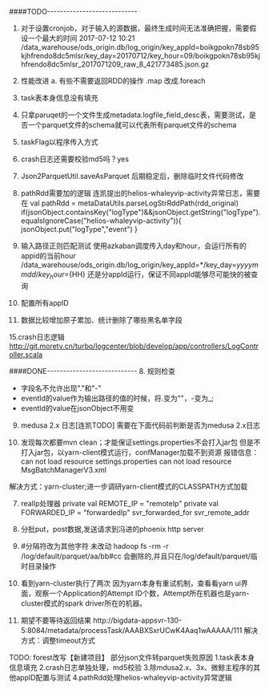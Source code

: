 

####TODO----------------------------

1. 对于设置cronjob，对于输入的源数据，最终生成时间无法准确把握，需要假设一个最大的时间
 2017-07-12 10:21 /data_warehouse/ods_origin.db/log_origin/key_appId=boikgpokn78sb95kjhfrendo8dc5mlsr/key_day=20170712/key_hour=09/boikgpokn78sb95kjhfrendo8dc5mlsr_2017071209_raw_8_421773485.json.gz

2. 性能改进
a. 有些不需要返回RDD的操作
.map 改成.foreach

3. task表本身信息没有填充

4. 只拿paruqet的一个文件生成metadata.logfile_field_desc表，需要测试，是否一个parquet文件的schema就可以代表所有parquet文件的schema

5. taskFlag以程序传入方式

6. crash日志还需要校验md5吗？yes

11. Json2ParquetUtil.saveAsParquet 后期稳定后，删除临时文件代码修改

17. pathRdd需要加的逻辑
连凯提出的helios-whaleyvip-activity异常日志，需要在
val pathRdd = metaDataUtils.parseLogStrRddPath(rdd_original)
if(jsonObject.containsKey("logType")&&jsonObject.getString("logType").equalsIgnoreCase("helios-whaleyvip-activity")){
        jsonObject.put("logType","event")
      }

12. 输入路径正则匹配测试
 使用azkaban调度传入day和hour，会运行所有的appid的当前hour
 /data_warehouse/ods_origin.db/log_origin/key_appId=*/key_day=${yyyymmdd}/key_hour=${HH}
 还是分appId运行，保证不同appId能够尽可能快的被查询
 
13. 配置所有appID

14. 数据比较增加原子累加、统计删除了哪些黑名单字段

15.crash日志逻辑
http://git.moretv.cn/turbo/logcenter/blob/develop/app/controllers/LogController.scala

####DONE----------------------------
8. 规则检查
* 字段名不允许出现"."和"-"
* eventId的value作为输出路径的值的时候，将.变为""，-变为_;
* eventId的value在jsonObject不用变

9. medusa 2.x 日志[连凯TODO]
需要在下面代码前判断是否为medusa 2.x日志
 
1. 发现每次都要mvn clean；才能保证settings.properties不会打入jar包
  但是不打入jar包，以yarn-client模式运行，confManager加载不到资源
报错信息：
can not load resource settings.properties
can not load resource MsgBatchManagerV3.xml

解决方式：yarn-cluster;进一步调研yarn-client模式的CLASSPATH方式加载

7. realIp处理器
  private val REMOTE_IP = "remoteIp"
  private val FORWARDED_IP = "forwardedIp"
  svr_forwarded_for
  svr_remote_addr

13. 分批put，post数据,发送请求到冯进的phoenix http server

14. #分隔符改为其他字符
未改动
hadoop fs -rm -r /log/default/parquet/aa/bb#cc 会删除的,并且只在/log/default/parquet/临时目录操作

15. 看到yarn-cluster执行了两次
    因为yarn本身有重试机制，查看看yarn ui界面，观察一个Application的Attempt ID个数，Attempt所在机器也是yarn-cluster模式的spark driver所在的机器。

16. 期望不要等待返回结果
http://bigdata-appsvr-130-5:8084/metadata/processTask/AAABXSxrUCwK4Aaq1wAAAAA/111
解决方式：调整timeout方式


TODO:
forest改写【新建项目】
部分json文件转parquet失败原因
         1.task表本身信息填充
         2.crash日志单独处理，md5校验
         3.除mdusa2.x、3x、微鲸主程序的其他appID配置与测试
         4.pathRdd处理helios-whaleyvip-activity异常逻辑
